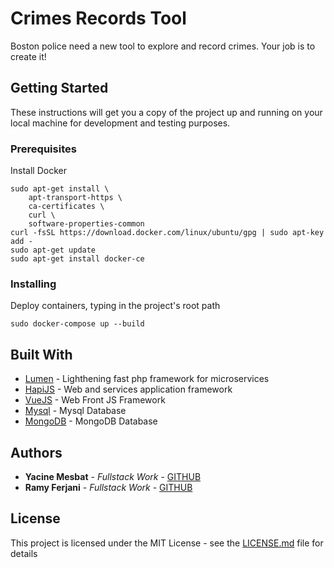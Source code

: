 # Crimes Records Tool

Boston police need a new tool to explore and record crimes. Your job is to create it!

## Getting Started

These instructions will get you a copy of the project up and running on your local machine for development and testing purposes.

### Prerequisites

Install Docker

```
sudo apt-get install \
    apt-transport-https \
    ca-certificates \
    curl \
    software-properties-common
curl -fsSL https://download.docker.com/linux/ubuntu/gpg | sudo apt-key add -
sudo apt-get update
sudo apt-get install docker-ce
```

### Installing

Deploy containers, typing in the project's root path

```
sudo docker-compose up --build
```

## Built With

* [Lumen](https://github.com/laravel/lumen) - Lighthening fast php framework for microservices
* [HapiJS](https://github.com/hapijs/hapi) - Web and services application framework
* [VueJS](https://github.com/vuejs/vue) - Web Front JS Framework
* [Mysql](https://github.com/mysql) - Mysql Database
* [MongoDB](https://github.com/mongodb/mongo) - MongoDB Database

## Authors

* **Yacine Mesbat** - *Fullstack Work* - [GITHUB](https://github.com/Mesbat)
* **Ramy Ferjani** - *Fullstack Work* - [GITHUB](https://github.com/ramyferjani)

## License

This project is licensed under the MIT License - see the [LICENSE.md](LICENSE.md) file for details
